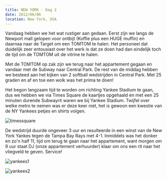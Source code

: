 ```yaml
---
title: NEW YORK - Dag 2
date: 2012/06/06
location: New York, USA
---
```


Vandaag hebben we het wat rustiger aan gedaan. Eerst zijn we langs de Newport mall gelopen voor ontbijt (Koffie plus een HUGE muffin) en daarnaa naar de Target om een TOMTOM te halen. Het personeel dat duidelijk zeer entousiast over het werk is dat ze doen had dan eindelijk toch de tijd om de TOMTOM uit de vitrine te halen.

Met de TOMTOM op zak zijn we terug naar het appartement gegaan en vandaar met de Subway naar Central Park. De rest van de middag hebben we besteed aan het kijken van 2 softball wedstrijden in Central Park. Met 25 graden en af en toe een wolk was het prima te doen!

Het begon langzaam tijd te worden om richting Yankee Stadium te gaan, dus we hebben we via Times Square de kaartjes opgehaald en met een 25 minuten durende Subwayrit waren we bij Yankee Stadium. Twijfel over welke metro te nemen was er deze keer niet, het is gewoon een kwestie van de NY Yankees petjes en shirts volgen.

![timessquare](http://photography.matsimitsu.com/track/uploads/4fd134433f61b01345000004/4fd1362a3f61b01330000010/large_IMG_0836.JPG)

De wedstrijd duurde ongeveer 3 uur en resulteerde in een winst van de New York Yankes tegen de Tampa Bay Rays met 4-1. Inmiddels was het donker en zo'n half 11, tijd om terug te gaan naar het appartement, want morgen om 9 uur staat DJ (onze appartement verhuurder) klaar om ons een rit naar het vliegveld te geven. Service!

![yankees1](http://photography.matsimitsu.com/track/uploads/4fd134433f61b01345000004/4fd136273f61b0133000000f/large_IMG_0841.JPG)

![yankees2](http://photography.matsimitsu.com/track/uploads/4fd134433f61b01345000004/4fd135f03f61b01349000003/large_IMG_0843.JPG)

